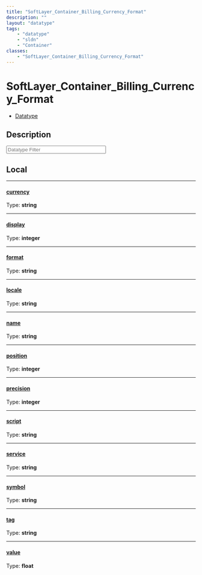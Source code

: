 ```yaml
---
title: "SoftLayer_Container_Billing_Currency_Format"
description: ""
layout: "datatype"
tags:
    - "datatype"
    - "sldn"
    - "Container"
classes:
    - "SoftLayer_Container_Billing_Currency_Format"
---
```


# SoftLayer_Container_Billing_Currency_Format
<div id='service-datatype'>
    <ul id='sldn-reference-tabs'>
        <li id='datatype'> <a href='/reference/datatypes/SoftLayer_Container_Billing_Currency_Format' >Datatype</a></li>
    </ul>
</div>

## Description 








<!-- Filer BEGIN -->
<div class="view-filters">
        <div class="clearfix">
            <div class="search-input-box">
                <input placeholder="Datatype Filter" onkeyup="titleSearch(inputId='prop-input', divId='properties', elementClass='prop-row')" 
                    type="text" id="prop-input" value="" size="30" maxlength="128" class="form-text">
            </div>
        </div>
</div>
<!-- Filer END -->

<div id="properties" class="content">
<div id="localProperties" class="prop-content" >

## Local
<div class="prop-row">

-----
[currency]: #currency
#### [currency]
  
<span class="type-label">Type: </span>**string**  



</div>
<div class="prop-row">

-----
[display]: #display
#### [display]
  
<span class="type-label">Type: </span>**integer**  



</div>
<div class="prop-row">

-----
[format]: #format
#### [format]
  
<span class="type-label">Type: </span>**string**  



</div>
<div class="prop-row">

-----
[locale]: #locale
#### [locale]
  
<span class="type-label">Type: </span>**string**  



</div>
<div class="prop-row">

-----
[name]: #name
#### [name]
  
<span class="type-label">Type: </span>**string**  



</div>
<div class="prop-row">

-----
[position]: #position
#### [position]
  
<span class="type-label">Type: </span>**integer**  



</div>
<div class="prop-row">

-----
[precision]: #precision
#### [precision]
  
<span class="type-label">Type: </span>**integer**  



</div>
<div class="prop-row">

-----
[script]: #script
#### [script]
  
<span class="type-label">Type: </span>**string**  



</div>
<div class="prop-row">

-----
[service]: #service
#### [service]
  
<span class="type-label">Type: </span>**string**  



</div>
<div class="prop-row">

-----
[symbol]: #symbol
#### [symbol]
  
<span class="type-label">Type: </span>**string**  



</div>
<div class="prop-row">

-----
[tag]: #tag
#### [tag]
  
<span class="type-label">Type: </span>**string**  



</div>
<div class="prop-row">

-----
[value]: #value
#### [value]
  
<span class="type-label">Type: </span>**float**  



</div>
</div>
<!-- LOCAL PROPERTY END -->

</div>


